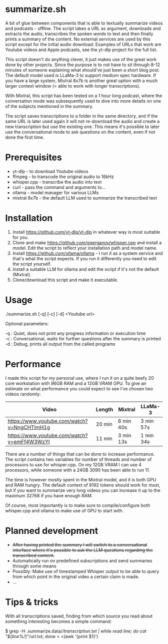 # summarize.sh

A bit of glue between components that is able to textually summarize videos and podcasts - offline. The script takes a URL as argument, downloads and extracts the audio, transcribes the spoken words to text and then finally prints a summary of the content. No external services are used by this script except for the initial audio download. Examples of URLs that work are Youtube videos and Apple podcasts, see the yt-dlp project for the full list.

This script doesn't do anything clever, it just makes use of the great work done by other projects. Since the purpose is to not have to sit through 8-12 minutes of someone explaining what should've just been a short blog post. The default model used is LLaMa-3 to support medium spec hardware. If you have a large system, Mixtral 8x7b is another great option with a much larger context window (= able to work with longer transcriptions).

With Mixtral, this script has been tested on a 1 hour long podcast, where the conversation mode was subsequently used to dive into more details on one of the subjects mentioned in the summary.

The script saves transcriptions to a folder in the same directory, and if the same URL is later used again it will not re-download the audio and create a new transcription but use the existing one. This means it's possible to later use the conversational mode to ask questions on the content, even if not done the first time.

# Prerequisites

* yt-dlp - to download Youtube videos
* ffmpeg - to transcode the original audio to 16kHz
* whisper.cpp - transcribe the audio into text
* curl - pass the command and arguments to...
* ollama - model manager for various LLMs
* mixtral 8x7b - the default LLM used to summarize the transcribed text

# Installation

1. Install https://github.com/yt-dlp/yt-dlp in whatever way is most suitable for you.
2. Clone and make https://github.com/ggerganov/whisper.cpp and install a model. Edit the script to reflect your installation path and model name.
3. Install https://github.com/ollama/ollama - I run it as a system service and that's what the script expects. If you run it differently you need to edit the script yourself.
4. Install a suitable LLM for ollama and edit the script if it's not the default (Mixtral).
5. Clone/download this script and make it executable.
   
# Usage

./summarize.sh [-q] [-c] [-d] \<Youtube url\>

Optional parameters:

  -q : Quiet, does not print any progress information or execution time  
  -c : Conversational, waits for further questions after the summary is printed  
  -d : Debug, prints all output from the called programs  
 
# Performance

I made this script for my personal use, where I run it on a quite beefy 20 core workstation with 96GB RAM and a 12GB VRAM GPU. To give an estimate on what performance you could expect to see I've chosen two videos randomly:

| Video                                       | Length   | Mixtral    | LLaMa-3    |
|---------------------------------------------|----------|------------|------------|
| https://www.youtube.com/watch?v=NngCHTImH1g | 20 min   | 6 min 40s  | 3 min 57s  |
| https://www.youtube.com/watch?v=emFf4W3WzYI | 11 min   | 3 min 13s  | 1 min 34s  |

There are a number of things that can be done to increase performance. The script contains two variables for number of threads and number of processors to use for whisper.cpp. On my 12GB VRAM I can use 4 processors, while someone with a 24GB 3090 has been able to run 11.

The time is however mostly spent in the Mixtral model, and it is both GPU and RAM hungry. The default context of 8192 tokens should work for most, but if you want to summarize very long videos you can increase it up to the maximum 32768 if you have enough RAM.

Of course, most importantly is to make sure to compile/configure both whisper.cpp and ollama to make use of GPU to start with.

# Planned development

* ~~After having printed the summary I will switch to a conversational interface where it's possible to ask the LLM questions regarding the transcribed content.~~
* Automatically run on predefined subscriptions and send summaries through some means
* Possibly: Make use of timestamped Whisper output to be able to query from which point in the original video a certain claim is made.
* ...

# Tips & tricks

With all transcriptions saved, finding from which source you read about something interesting becomes a simple command:

$ grep -H <something> .summarize.data/*/transcription.txt | while read line; do cat "${line%/*}"/url.txt; done < <(awk '{print $1}')